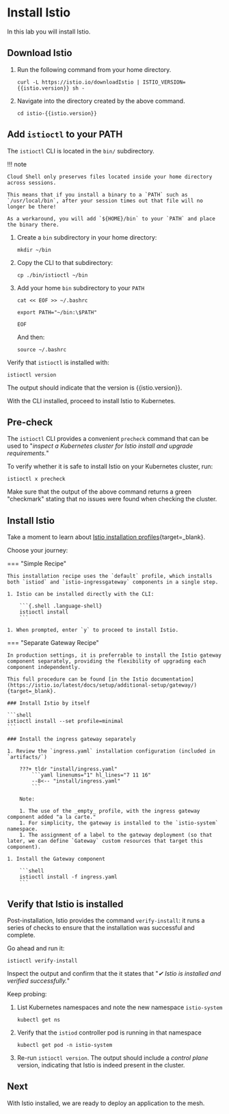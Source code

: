 # Install Istio

In this lab you will install Istio.


## Download Istio

1. Run the following command from your home directory.

    ```{.shell .language-shell}
    curl -L https://istio.io/downloadIstio | ISTIO_VERSION={{istio.version}} sh -
    ```

1. Navigate into the directory created by the above command.

    ```{.shell .language-shell}
    cd istio-{{istio.version}}
    ```


## Add `istioctl` to your PATH

The `istioctl` CLI is located in the `bin/` subdirectory.

!!! note

    Cloud Shell only preserves files located inside your home directory across sessions.

    This means that if you install a binary to a `PATH` such as `/usr/local/bin`, after your session times out that file will no longer be there!

    As a workaround, you will add `${HOME}/bin` to your `PATH` and place the binary there.


1. Create a `bin` subdirectory in your home directory:

    ```{.shell .language-shell}
    mkdir ~/bin
    ```

1. Copy the CLI to that subdirectory:

    ```{.shell .language-shell}
    cp ./bin/istioctl ~/bin
    ```

1. Add your home `bin` subdirectory to your `PATH`

    ```shell
    cat << EOF >> ~/.bashrc

    export PATH="~/bin:\$PATH"

    EOF
    ```

    And then:

    ```shell
    source ~/.bashrc
    ```

Verify that `istioctl` is installed with:

```{.shell .language-shell}
istioctl version
```

The output should indicate that the version is {{istio.version}}.

With the CLI installed, proceed to install Istio to Kubernetes.

## Pre-check

The `istioctl` CLI provides a convenient `precheck` command that can be used to "_inspect a Kubernetes cluster for Istio install and upgrade requirements._"

To verify whether it is safe to install Istio on your Kubernetes cluster, run:

```shell
istioctl x precheck
```

Make sure that the output of the above command returns a green "checkmark" stating that no issues were found when checking the cluster.

## Install Istio

Take a moment to learn about [Istio installation profiles](https://istio.io/latest/docs/setup/additional-setup/config-profiles/){target=_blank}.

Choose your journey:

=== "Simple Recipe"

    This installation recipe uses the `default` profile, which installs both `istiod` and `istio-ingressgateway` components in a single step.

    1. Istio can be installed directly with the CLI:

        ```{.shell .language-shell}
        istioctl install
        ```

    1. When prompted, enter `y` to proceed to install Istio.

=== "Separate Gateway Recipe"

    In production settings, it is preferrable to install the Istio gateway component separately, providing the flexibility of upgrading each component independently.

    This full procedure can be found [in the Istio documentation](https://istio.io/latest/docs/setup/additional-setup/gateway/){target=_blank}.

    ### Install Istio by itself

    ```shell
    istioctl install --set profile=minimal
    ```

    ### Install the ingress gateway separately

    1. Review the `ingress.yaml` installation configuration (included in `artifacts/`)

        ???+ tldr "install/ingress.yaml"
            ```yaml linenums="1" hl_lines="7 11 16"
            --8<-- "install/ingress.yaml"
            ```

        Note:

        1. The use of the _empty_ profile, with the ingress gateway component added "a la carte."
        1. For simplicity, the gateway is installed to the `istio-system` namespace.
        1. The assignment of a label to the gateway deployment (so that later, we can define `Gateway` custom resources that target this component).

    1. Install the Gateway component

        ```shell
        istioctl install -f ingress.yaml
        ```

## Verify that Istio is installed

Post-installation, Istio provides the command `verify-install`: it runs a series of checks to ensure that the installation was successful and complete.

Go ahead and run it:

```shell
istioctl verify-install
```

Inspect the output and confirm that the it states that "_✔ Istio is installed and verified successfully._"

Keep probing:

1. List Kubernetes namespaces and note the new namespace `istio-system`

    ```{.shell .language-shell}
    kubectl get ns
    ```

1. Verify that the `istiod` controller pod is running in that namespace

    ```{.shell .language-shell}
    kubectl get pod -n istio-system
    ```

1. Re-run `istioctl version`.  The output should include a _control plane_ version, indicating that Istio is indeed present in the cluster.

## Next

With Istio installed, we are ready to deploy an application to the mesh.
